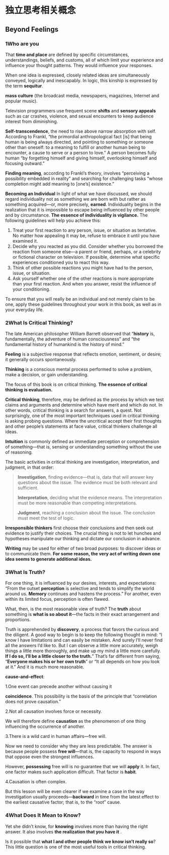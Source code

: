 # 独立思考相关概念

## Beyond Feelings

### 1Who are you

That **time and place** are defined by specific circumstances, understandings, beliefs, and customs, all of which limit your experience and influence your thought patterns. They would influence your responses.

When one idea is expressed, closely related ideas are simultaneously conveyed, logically and inescapably. In logic, this kinship is expressed by the term **sequitur**.

 **mass culture** (the broadcast media, newspapers, magazines, Internet and popular music).

Television programmers use frequent scene **shifts** and **sensory appeals** such as car crashes, violence, and sexual encounters to keep audience interest from diminishing.


**Self-transcendence**, the need to rise above narrow absorption with self. According to Frankl, “the primordial anthropological fact [is] that being human is being always directed, and pointing to something or someone other than oneself: to a meaning to fulfill or another human being to encounter, a cause to serve or a person to love.” A person becomes fully human “by forgetting himself and giving himself, overlooking himself and focusing outward.”

**Finding meaning**, according to Frankl’s theory, involves “perceiving a possibility embedded in reality” and searching for challenging tasks “whose completion might add meaning to [one’s] existence.”

**Becoming an Individual**In light of what we have discussed, we should regard individuality not as something we are born with but rather as something acquired—or, more precisely, **earned**. Individuality begins in the realization that it is impossible to escape being influenced by other people and by circumstance. **The essence of individuality is vigilance.** The following guidelines will help you achieve this:
1. Treat your first reaction to any person, issue, or situation as tentative. No matter how appealing it may be, refuse to embrace it until you have examined it.2. Decide why you reacted as you did. Consider whether you borrowed the reaction from someone else—a parent or friend, perhaps, or a celebrity or fictional character on television. If possible, determine what specific experiences conditioned you to react this way.3. Think of other possible reactions you might have had to the person, issue, or situation.4. Ask yourself whether one of the other reactions is more appropriate than your first reaction. And when you answer, resist the influence of your conditioning.
To ensure that you will really be an individual and not merely claimto be one, apply these guidelines throughout your work in this book, as well as in your everyday life.

### 2What Is Critical Thinking?
The late American philosopher William Barrett observed that “**history** is, fundamentally, the adventure of human consciousness” and “the fundamental history of humankind is the history of mind.”

**Feeling** is a subjective response that reflects emotion, sentiment, or desire; it generally occurs spontaneously.

**Thinking** is a conscious mental process performed to solve a problem, make a decision, or gain understanding.

The focus of this book is on critical thinking. **The essence of critical thinking is evaluation.**

**Critical thinking**, therefore, may be defined as the process by which we test claims and arguments and determine which have merit and which do not. In other words, critical thinking is a search for answers, a quest. Not surprisingly, one of the most important techniques used in critical thinking is asking probing questions. Where the uncritical accept their first thoughts and other people’s statements at face value, critical thinkers challenge all ideas.

**Intuition** is commonly defined as immediate perception or comprehension of something—that is, sensing or understanding something without the use of reasoning.


The basic activities in critical thinking are investigation, interpretation, and judgment, in that order:

>**Investigation**, finding evidence—that is, data that will answer key questions about the issue. The evidence must be both relevant and sufficient.
>
>**Interpretation**, deciding what the evidence means. The interpretation must be more reasonable than competing interpretations.
>
>**Judgment**, reaching a conclusion about the issue. The conclusion must meet the test of logic.

**Irresponsible thinkers** first choose their conclusions and then seek out evidence to justify their choices. The crucial thing is not to let hunches and hypotheses manipulate our thinking and dictate our conclusion in advance.

**Writing** may be used for either of two broad purposes: to discover ideas or to communicate them. **For some reason, the very act of writing down one idea seems to generate additional ideas.**


### 3What Is Truth?
For one thing, it is influenced by our desires, interests, and expectations: “From the outset **perception** is selective and tends to simplify the world around us. **Memory** continues and hastens the process.” For another, even within its limited focus, perception is often flawed. 

What, then, is the most reasonable view of truth? The **truth** about something is **what is so about it**—the facts in their exact arrangement and proportions. 

Truth is apprehended by **discovery**, a process that favors the curious and the diligent. 
A good way to begin is to keep the following thought in mind: “I know I have limitations and can easily be mistaken. And surely I’ll never find all the answers I’d like to. But I can observe a little more accurately, weigh things a little more thoroughly, and make up my mind a little more carefully. **If I do so, I’ll be a little closer to the truth.**” That’s far different from saying, “**Everyone makes his or her own truth**” or “It all depends on how you look at it.” And it is much more reasonable.


**cause-and-effect**:

1.One event can precede another without causing it

**coincidence**. This possibility is the basis of the principle that “correlation does not prove causation.” 

2.Not all causation involves force or necessity.

We will therefore define **causation** as the phenomenon of one thing influencing the occurrence of another. 


3.There is a wild card in human affairs—free will.

Now we need to consider why they are less predictable. The answer is because people possess **free will**—that is, the capacity to respond in ways that oppose even the strongest influences. 

However, **possessing** free will is no guarantee that we will **apply** it. In fact, one factor makes such application difficult. That factor is **habit**.


4.Causation is often complex. 

But this lesson will be even clearer if we examine a case in the way investigation usually proceeds—**backward** in time from the latest effect to the earliest causative factor; that is, to the “root” cause.


### 4What Does It Mean to Know?

Yet she didn’t know, for **knowing** involves more than having the right answer. It also involves **the realization that you have it** .

Is it possible that **what I and other people think we know isn’t really so**? This little question is one of the most useful tools in critical thinking.























































